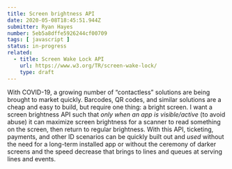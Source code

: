 ```yaml
---
title: Screen brightness API
date: 2020-05-08T18:45:51.944Z
submitter: Ryan Hayes
number: 5eb5a8dffe5926244cf00709
tags: [ javascript ]
status: in-progress
related:
  - title: Screen Wake Lock API
    url: https://www.w3.org/TR/screen-wake-lock/
    type: draft
---
```


With COVID-19, a growing number of “contactless” solutions are being brought to market quickly.  Barcodes, QR codes, and similar solutions are a cheap and easy to build, but require one thing: a bright screen. I want a screen brightness API such that *only when an app is visible/active* (to avoid abuse) it can maximize screen brightness for a scanner to read something on the screen, then return to regular brightness. With this API, ticketing, payments, and other ID scenarios can be quickly built out and *used* without the need for a long-term installed app or without the ceremony of darker screens and the speed decrease that brings to lines and queues at serving lines and events.
